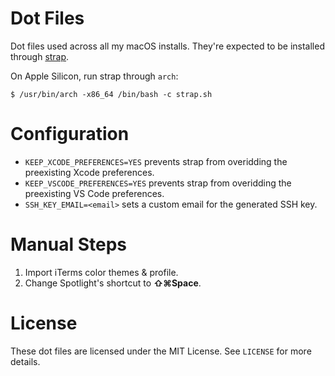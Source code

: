 # Dot Files
Dot files used across all my macOS installs. They're expected to be installed through [strap](https://github.com/MikeMcQuaid/strap).

On Apple Silicon, run strap through `arch`:

```
$ /usr/bin/arch -x86_64 /bin/bash -c strap.sh
```

# Configuration

- `KEEP_XCODE_PREFERENCES=YES` prevents strap from overidding the preexisting Xcode preferences.
- `KEEP_VSCODE_PREFERENCES=YES` prevents strap from overidding the preexisting VS Code preferences.
- `SSH_KEY_EMAIL=<email>` sets a custom email for the generated SSH key.

# Manual Steps
1. Import iTerms color themes & profile.
2. Change Spotlight's shortcut to **⇧⌘Space**.

# License
These dot files are licensed under the MIT License. See `LICENSE` for more details.
